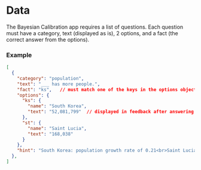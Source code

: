 # Data

The Bayesian Calibration app requires a list of questions. Each question must have a category, text (displayed as is), 2 options, and a fact (the correct answer from the options).

### Example

```json
[
  {
    "category": "population",
    "text": "___ has more people.",
    "fact": "ks",   // must match one of the keys in the options object
    "options": {
      "ks": {
        "name": "South Korea",
        "text": "52,081,799"  // displayed in feedback after answering
      },
      "st": {
        "name": "Saint Lucia",
        "text": "168,038"
      }
    },
    "hint": "South Korea: population growth rate of 0.21<br>Saint Lucia: population growth rate of 0.26",  // and optional hint, rendered as HTML
  },
]
```
